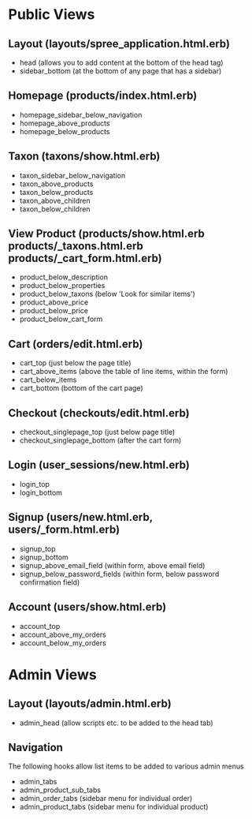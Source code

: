 Public Views
============

Layout (layouts/spree_application.html.erb)
------------------------------------------------
* head (allows you to add content at the bottom of the head tag)
* sidebar_bottom (at the bottom of any page that has a sidebar)

Homepage (products/index.html.erb)
----------------------------------

* homepage_sidebar_below_navigation
* homepage_above_products
* homepage_below_products

Taxon (taxons/show.html.erb)
----------------------------

* taxon_sidebar_below_navigation
* taxon_above_products
* taxon_below_products
* taxon_above_children
* taxon_below_children

View Product (products/show.html.erb products/_taxons.html.erb products/_cart_form.html.erb)
--------------------------------------------------------------------------------------------

* product_below_description
* product_below_properties
* product_below_taxons (below 'Look for similar items')
* product_above_price
* product_below_price
* product_below_cart_form

Cart (orders/edit.html.erb)
---------------------------

* cart_top (just below the page title)
* cart_above_items (above the table of line items, within the form)
* cart_below_items
* cart_bottom (bottom of the cart page)

Checkout (checkouts/edit.html.erb)
----------------------------------

* checkout_singlepage_top (just below page title)
* checkout_singlepage_bottom (after the cart form)

Login (user_sessions/new.html.erb)
----------------------------------

* login_top
* login_bottom

Signup (users/new.html.erb, users/_form.html.erb)
---------------------------

* signup_top
* signup_bottom
* signup_above_email_field (within form, above email field)
* signup_below_password_fields (within form, below password confirmation field)

Account (users/show.html.erb)
-----------------------------

* account_top
* account_above_my_orders
* account_below_my_orders

Admin Views
===========

Layout (layouts/admin.html.erb)
-------------------------------

* admin_head (allow scripts etc. to be added to the head tab)

Navigation
----------

The following hooks allow list items to be added to various admin menus

* admin_tabs
* admin_product_sub_tabs
* admin_order_tabs (sidebar menu for individual order)
* admin_product_tabs (sidebar menu for individual product)

